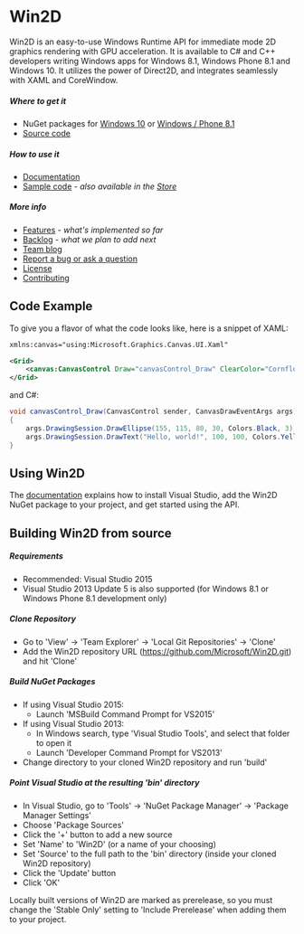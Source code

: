 # Win2D

Win2D is an easy-to-use Windows Runtime API for immediate mode 2D graphics
rendering with GPU acceleration. It is available to C# and C++ developers
writing Windows apps for Windows 8.1, Windows Phone 8.1 and Windows 10. It
utilizes the power of Direct2D, and integrates seamlessly with XAML and
CoreWindow.

##### Where to get it
- NuGet packages for
    [Windows 10](http://www.nuget.org/packages/Win2D.uwp) or
    [Windows / Phone 8.1](http://www.nuget.org/packages/Win2D.win81)
- [Source code](http://github.com/Microsoft/Win2D)

##### How to use it
- [Documentation](http://microsoft.github.io/Win2D)
- [Sample code](http://github.com/Microsoft/Win2D-samples) -
    *also available in the [Store](https://www.microsoft.com/store/apps/9NBLGGGXWT9F)*

##### More info
- [Features](http://github.com/Microsoft/Win2D/wiki/Features) - *what's implemented so far*
- [Backlog](http://github.com/Microsoft/Win2D/wiki/Backlog) - *what we plan to add next*
- [Team blog](http://blogs.msdn.com/b/win2d)
- [Report a bug or ask a question](http://github.com/Microsoft/Win2D/issues)
- [License](http://opensource.org/licenses/MIT)
- [Contributing](http://github.com/Microsoft/Win2D/blob/master/CONTRIBUTING.md)

## Code Example
To give you a flavor of what the code looks like, here is a snippet of XAML:
```xml
xmlns:canvas="using:Microsoft.Graphics.Canvas.UI.Xaml"

<Grid>
    <canvas:CanvasControl Draw="canvasControl_Draw" ClearColor="CornflowerBlue" />
</Grid>
```
and C#:
```cs
void canvasControl_Draw(CanvasControl sender, CanvasDrawEventArgs args)
{
    args.DrawingSession.DrawEllipse(155, 115, 80, 30, Colors.Black, 3);
    args.DrawingSession.DrawText("Hello, world!", 100, 100, Colors.Yellow);
}
```

## Using Win2D

The [documentation](http://microsoft.github.io/Win2D) explains how to install Visual 
Studio, add the Win2D NuGet package to your project, and get started using the API.

## Building Win2D from source

##### Requirements
- Recommended: Visual Studio 2015
- Visual Studio 2013 Update 5 is also supported (for Windows 8.1 or Windows Phone 8.1 development only)

##### Clone Repository
- Go to 'View' -> 'Team Explorer' -> 'Local Git Repositories' -> 'Clone'
- Add the Win2D repository URL (https://github.com/Microsoft/Win2D.git) and hit 'Clone'

##### Build NuGet Packages
- If using Visual Studio 2015:
  - Launch 'MSBuild Command Prompt for VS2015'
- If using Visual Studio 2013:
  - In Windows search, type 'Visual Studio Tools', and select that folder to open it
  - Launch 'Developer Command Prompt for VS2013' 
- Change directory to your cloned Win2D repository and run 'build'

##### Point Visual Studio at the resulting 'bin' directory
- In Visual Studio, go to 'Tools' -> 'NuGet Package Manager' -> 'Package Manager Settings'
- Choose 'Package Sources'
- Click the '+' button to add a new source
- Set 'Name' to 'Win2D' (or a name of your choosing)
- Set 'Source' to the full path to the 'bin' directory (inside your cloned Win2D repository)
- Click the 'Update' button
- Click 'OK'

Locally built versions of Win2D are marked as prerelease, so you must change the 'Stable 
Only' setting to 'Include Prerelease' when adding them to your project.
